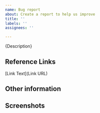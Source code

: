 ```yaml
---
name: Bug report
about: Create a report to help us improve
title: ''
labels: ''
assignees: ''

---
```


{Description}

## Reference Links ##
[Link Text](Link URL)

## Other information ##

## Screenshots ##
